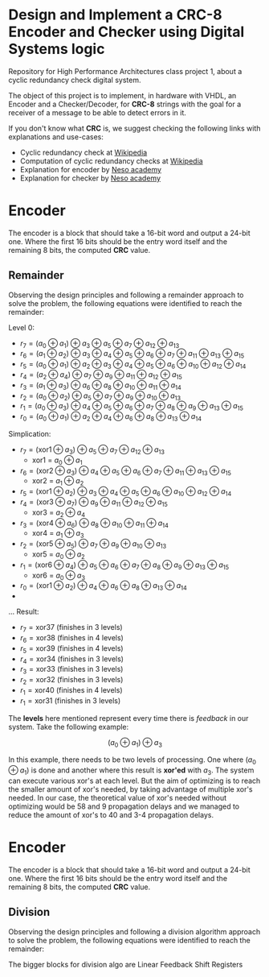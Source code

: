 # Design and Implement a CRC-8 Encoder and Checker using Digital Systems logic

Repository for High Performance Architectures class project 1, about a cyclic redundancy check digital system.

The object of this project is to implement, in hardware with VHDL, an Encoder and a Checker/Decoder, for **CRC-8** strings with the goal for a receiver of a message to be able to detect errors in it.

If you don't know what **CRC** is, we suggest checking the following links with explanations and use-cases:

* Cyclic redundancy check at [Wikipedia](https://en.wikipedia.org/wiki/Cyclic_redundancy_check)
* Computation of cyclic redundancy checks at [Wikipedia](https://en.wikipedia.org/wiki/Computation_of_cyclic_redundancy_checks)
* Explanation for encoder by [Neso academy](https://www.youtube.com/watch?v=A9g6rTMblz4)
* Explanation for checker by [Neso academy](https://www.youtube.com/watch?v=wQGwfBS3gpk)

# Encoder

The encoder is a block that should take a 16-bit word and output a 24-bit one. Where the first 16 bits should be the entry word itself and the remaining 8 bits, the computed **CRC** value.

## Remainder

Observing the design principles and following a remainder approach to solve the problem, the following equations were identified to reach the remainder:

Level 0:

* $r_7=(a_0 \oplus a_1) \oplus a_3 \oplus a_5 \oplus a_7 \oplus a_{12} \oplus a_{13}$
* $r_6=(a_1 \oplus a_2) \oplus a_3 \oplus a_4 \oplus a_5 \oplus a_6 \oplus a_7 \oplus a_{11} \oplus a_{13} \oplus a_{15}$
* $r_5=(a_0 \oplus a_1) \oplus a_2 \oplus a_3 \oplus a_4 \oplus a_5 \oplus a_6 \oplus a_{10} \oplus a_{12} \oplus a_{14}$
* $r_4=(a_2 \oplus a_4) \oplus a_7 \oplus a_9 \oplus a_{11} \oplus a_{12} \oplus a_{15}$
* $r_3=(a_1 \oplus a_3) \oplus a_6 \oplus a_8 \oplus a_{10} \oplus a_{11} \oplus a_{14}$
* $r_2=(a_0 \oplus a_2) \oplus a_5 \oplus a_7 \oplus a_9 \oplus a_{10} \oplus a_{13}$
* $r_1=(a_0 \oplus a_3) \oplus a_4 \oplus a_5 \oplus a_6 \oplus a_7 \oplus a_8 \oplus a_9 \oplus a_{13} \oplus a_{15}$
* $r_0=(a_0 \oplus a_1) \oplus a_2 \oplus a_4 \oplus a_6 \oplus a_8 \oplus a_{13} \oplus a_{14}$

Simplication:

* $r_7=(\text{xor1} \oplus a_3) \oplus a_5 \oplus a_7 \oplus a_{12} \oplus a_{13}$
  * xor1 = $a_0 \oplus a_1$
* $r_6=(\text{xor2} \oplus a_3) \oplus a_4 \oplus a_5 \oplus a_6 \oplus a_7 \oplus a_{11} \oplus a_{13} \oplus a_{15}$
  * xor2 = $a_1 \oplus a_2$
* $r_5=(\text{xor1} \oplus a_2) \oplus a_3 \oplus a_4 \oplus a_5 \oplus a_6 \oplus a_{10} \oplus a_{12} \oplus a_{14}$
* $r_4=(\text{xor3} \oplus a_7) \oplus a_9 \oplus a_{11} \oplus a_{12} \oplus a_{15}$
  * xor3 = $a_2 \oplus a_4$
* $r_3=(\text{xor4} \oplus a_6) \oplus a_8 \oplus a_{10} \oplus a_{11} \oplus a_{14}$
  * xor4 = $a_1 \oplus a_3$
* $r_2=(\text{xor5} \oplus a_5) \oplus a_7 \oplus a_9 \oplus a_{10} \oplus a_{13}$
  * xor5 = $a_0 \oplus a_2$
* $r_1=(\text{xor6} \oplus a_4) \oplus a_5 \oplus a_6 \oplus a_7 \oplus a_8 \oplus a_9 \oplus a_{13} \oplus a_{15}$
  * xor6 = $a_0 \oplus a_3$
* $r_0=(\text{xor1} \oplus a_2) \oplus a_4 \oplus a_6 \oplus a_8 \oplus a_{13} \oplus a_{14}$
* 

...
Result:

* $r_7=\text{xor37}$ (finishes in 3 levels)
* $r_6=\text{xor38}$ (finishes in 4 levels)
* $r_5=\text{xor39}$ (finishes in 4 levels)
* $r_4=\text{xor34}$ (finishes in 3 levels)
* $r_3=\text{xor33}$ (finishes in 3 levels)
* $r_2=\text{xor32}$ (finishes in 3 levels)
* $r_1=\text{xor40}$ (finishes in 4 levels)
* $r_1=\text{xor31}$ (finishes in 3 levels)

The **levels** here mentioned represent every time there is *feedback* in our system. Take the following example:

$$
(a_0 \oplus a_1) \oplus a_3
$$

In this example, there needs to be two levels of processing. One where $(a_0 \oplus a_1)$ is done and another where this result is **xor'ed** with $a_3$. The system can execute various xor's at each level. But the aim of optimizing is to reach the smaller amount of xor's needed, by taking advantage of multiple xor's needed. In our case, the theoretical value of xor's needed without optimizing would be 58 and 9 propagation delays and we managed to reduce the amount of xor's to 40 and 3-4 propagation delays.

# Encoder

The encoder is a block that should take a 16-bit word and output a 24-bit one. Where the first 16 bits should be the entry word itself and the remaining 8 bits, the computed **CRC** value.

## Division

Observing the design principles and following a division algorithm approach to solve the problem, the following equations were identified to reach the remainder:

The bigger blocks for division algo are Linear Feedback Shift Registers